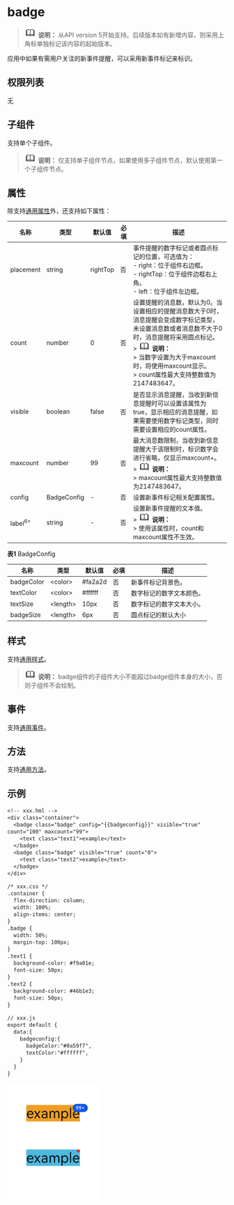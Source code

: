 # badge

> ![icon-note.gif](public_sys-resources/icon-note.gif) **说明：**
> 从API version 5开始支持。后续版本如有新增内容，则采用上角标单独标记该内容的起始版本。

应用中如果有需用户关注的新事件提醒，可以采用新事件标记来标识。


## 权限列表

无


## 子组件

支持单个子组件。

> ![icon-note.gif](public_sys-resources/icon-note.gif) **说明：**
> 仅支持单子组件节点，如果使用多子组件节点，默认使用第一个子组件节点。


## 属性

除支持[通用属性](js-components-common-attributes.md)外，还支持如下属性：

| 名称 | 类型 | 默认值 | 必填 | 描述 |
| -------- | -------- | -------- | -------- | -------- |
| placement | string | rightTop | 否 | 事件提醒的数字标记或者圆点标记的位置，可选值为：<br/>-&nbsp;right：位于组件右边框。<br/>-&nbsp;rightTop：位于组件边框右上角。<br/>-&nbsp;left：位于组件左边框。 |
| count | number | 0 | 否 | 设置提醒的消息数，默认为0。当设置相应的提醒消息数大于0时，消息提醒会变成数字标记类型，未设置消息数或者消息数不大于0时，消息提醒将采用圆点标记。<br/>>&nbsp;![icon-note.gif](public_sys-resources/icon-note.gif)&nbsp;**说明：**<br/>>&nbsp;当数字设置为大于maxcount时，将使用maxcount显示。<br/>>&nbsp;count属性最大支持整数值为2147483647。 |
| visible | boolean | false | 否 | 是否显示消息提醒，当收到新信息提醒时可以设置该属性为true，显示相应的消息提醒，如果需要使用数字标记类型，同时需要设置相应的count属性。 |
| maxcount | number | 99 | 否 | 最大消息数限制，当收到新信息提醒大于该限制时，标识数字会进行省略，仅显示maxcount+。<br/>>&nbsp;![icon-note.gif](public_sys-resources/icon-note.gif)&nbsp;**说明：**<br/>>&nbsp;maxcount属性最大支持整数值为2147483647。 |
| config | BadgeConfig | - | 否 | 设置新事件标记相关配置属性。 |
| label<sup>6+</sup> | string | - | 否 | 设置新事件提醒的文本值。<br/>>&nbsp;![icon-note.gif](public_sys-resources/icon-note.gif)&nbsp;**说明：**<br/>>&nbsp;使用该属性时，count和maxcount属性不生效。 |

**表1** BadgeConfig

| 名称 | 类型 | 默认值 | 必填 | 描述 |
| -------- | -------- | -------- | -------- | -------- |
| badgeColor | &lt;color&gt; | \#fa2a2d | 否 | 新事件标记背景色。 |
| textColor | &lt;color&gt; | \#ffffff | 否 | 数字标记的数字文本颜色。 |
| textSize | &lt;length&gt; | 10px | 否 | 数字标记的数字文本大小。 |
| badgeSize | &lt;length&gt; | 6px | 否 | 圆点标记的默认大小 |


## 样式

支持[通用样式](../arkui-js/js-components-common-styles.md)。

> ![icon-note.gif](public_sys-resources/icon-note.gif) **说明：**
> badge组件的子组件大小不能超过badge组件本身的大小，否则子组件不会绘制。


## 事件

支持[通用事件](../arkui-js/js-components-common-events.md)。


## 方法

支持[通用方法](../arkui-js/js-components-common-methods.md)。


## 示例

```
<!-- xxx.hml -->
<div class="container">
  <badge class="badge" config="{{badgeconfig}}" visible="true" count="100" maxcount="99">
    <text class="text1">example</text>
  </badge>
  <badge class="badge" visible="true" count="0">
    <text class="text2">example</text>
  </badge>
</div>
```

```
/* xxx.css */
.container {
  flex-direction: column;
  width: 100%;
  align-items: center;
}
.badge {
  width: 50%;
  margin-top: 100px;
}
.text1 {
  background-color: #f9a01e;
  font-size: 50px;
}
.text2 {
  background-color: #46b1e3;
  font-size: 50px;
}
```

```
// xxx.js
export default {
  data:{
    badgeconfig:{
      badgeColor:"#0a59f7",
      textColor:"#ffffff",
    }
  }
}
```

![zh-cn_image_0000001177265268](figures/zh-cn_image_0000001177265268.png)
